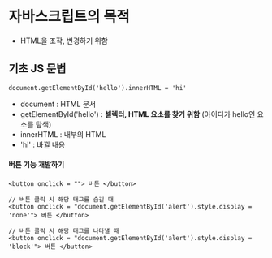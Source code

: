 # 자바스크립트의 목적
- HTML을 조작, 변경하기 위함

## 기초 JS 문법
```
document.getElementById('hello').innerHTML = 'hi'
```
- document : HTML 문서
- getElementById('hello') : __셀렉터, HTML 요소를 찾기 위함__ (아이디가 hello인 요소를 탐색)
- innerHTML : 내부의 HTML
- 'hi' : 바뀔 내용

#### 버튼 기능 개발하기
```
<button onclick = ""> 버튼 </button>

// 버튼 클릭 시 해당 태그를 숨길 때
<button onclick = "document.getElementById('alert').style.display = 'none'"> 버튼 </button>

// 버튼 클릭 시 해당 태그를 나타낼 때
<button onclick = "document.getElementById('alert').style.display = 'block'"> 버튼 </button>
```
